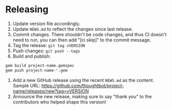 # Releasing

1. Update version file accordingly.
1. Update `NEWS.md` to reflect the changes since last release.
1. Commit changes.
   There shouldn't be code changes,
   and thus CI doesn't need to run,
   you can then add "[ci skip]" to the commit message.
1. Tag the release: `git tag vVERSION`
1. Push changes: `git push --tags`
1. Build and publish:
  ```bash
  gem build project-name.gemspec
  gem push project-name-*.gem
  ```

1. Add a new GitHub release using the recent `NEWS.md` as the content. Sample
   URL: https://github.com/thoughtbot/project-name/releases/new?tag=vVERSION
1. Announce the new release,
   making sure to say "thank you" to the contributors
   who helped shape this version!
